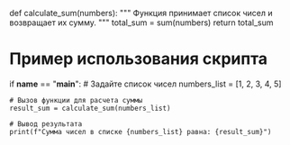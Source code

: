 def calculate_sum(numbers):
    """
    Функция принимает список чисел и возвращает их сумму.
    """
    total_sum = sum(numbers)
    return total_sum

# Пример использования скрипта
if __name__ == "__main__":
    # Задайте список чисел
    numbers_list = [1, 2, 3, 4, 5]

    # Вызов функции для расчета суммы
    result_sum = calculate_sum(numbers_list)

    # Вывод результата
    print(f"Сумма чисел в списке {numbers_list} равна: {result_sum}")
